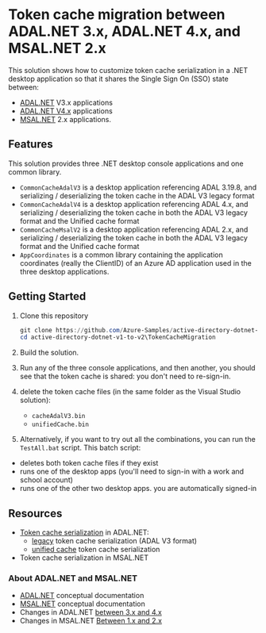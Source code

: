 # Token cache migration between ADAL.NET 3.x, ADAL.NET 4.x, and MSAL.NET 2.x

This solution shows how to customize token cache serialization in a .NET desktop application so that it shares the Single Sign On (SSO) state between:

- [ADAL.NET](https://aka.ms/adalnet) V3.x applications
- [ADAL.NET V4.x](https://github.com/AzureAD/azure-activedirectory-library-for-dotnet/wiki/changes-adalnet-4.0-preview) applications
- [MSAL.NET](https://aka.ms/msalnet) 2.x applications.

## Features

This solution provides three .NET desktop console applications and one common library.

- `CommonCacheAdalV3` is a desktop application referencing ADAL 3.19.8, and serializing / deserializing the token cache in the ADAL V3 legacy format
- `CommonCacheAdalV4` is a desktop application referencing ADAL 4.x, and serializing / deserializing the token cache in both the ADAL V3 legacy format and the Unified cache format
- `CommonCacheMsalV2` is a desktop application referencing ADAL 2.x, and serializing / deserializing the token cache in both the ADAL V3 legacy format and the Unified cache format
- `AppCoordinates` is a common library containing the application coordinates (really the ClientID) of an Azure AD application used in the three desktop applications.

## Getting Started

1. Clone this repository

   ```PowerShell
   git clone https://github.com/Azure-Samples/active-directory-dotnet-v1-to-v2
   cd active-directory-dotnet-v1-to-v2\TokenCacheMigration
   ```

2. Build the solution.
3. Run any of the three console applications, and then another, you should see that the token cache is shared: you don't need to re-sign-in.
4. delete the token cache files (in the same folder as the Visual Studio solution):
   - `cacheAdalV3.bin`
   - `unifiedCache.bin`

5. Alternatively, if you want to try out all the combinations, you can run the `TestAll.bat` script. This batch script:

- deletes both token cache files if they exist
- runs one of the desktop apps (you'll need to sign-in with a work and school account)
- runs one of the other two desktop apps. you are automatically signed-in 

## Resources

- [Token cache serialization](adal-net-token-cache-serialization) in ADAL.NET:
  - [legacy](adal-net-token-cache-serialization-legacy) token cache serialization (ADAL V3 format)
  - [unified cache](adal-net-token-cache-serialization-unified ) token cache serialization
- Token cache serialization in MSAL.NET

### About ADAL.NET and MSAL.NET

- [ADAL.NET](https://aka.ms/adalnet) conceptual documentation
- [MSAL.NET](https://aka.ms/msalnet) conceptual documentation
- Changes in ADAL.NET [between 3.x and 4.x](https://aka.ms/adal-net-4-released)
- Changes in MSAL.NET [Between 1.x and 2.x](https://aka.ms/msal-net-2-released)

